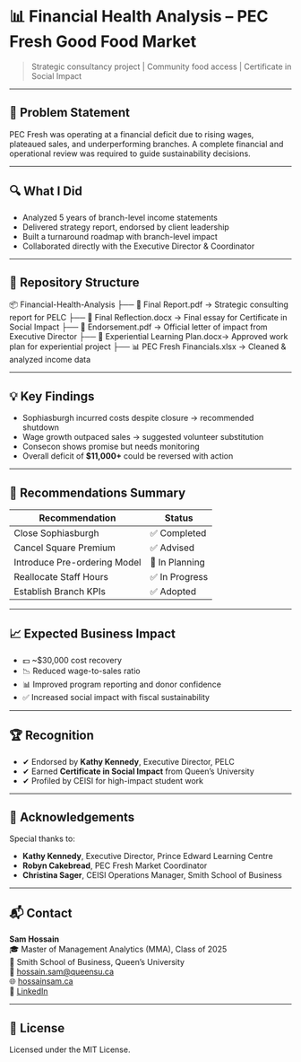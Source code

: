 # 📊 Financial Health Analysis – PEC Fresh Good Food Market

> Strategic consultancy project | Community food access | Certificate in Social Impact

---

## 🧩 Problem Statement

PEC Fresh was operating at a financial deficit due to rising wages, plateaued sales, and underperforming branches. A complete financial and operational review was required to guide sustainability decisions.

---

## 🔍 What I Did

- Analyzed 5 years of branch-level income statements  
- Delivered strategy report, endorsed by client leadership  
- Built a turnaround roadmap with branch-level impact  
- Collaborated directly with the Executive Director & Coordinator  

---

## 📁 Repository Structure

📦 Financial-Health-Analysis
├── 📄 Final Report.pdf → Strategic consulting report for PELC
├── 📄 Final Reflection.docx → Final essay for Certificate in Social Impact
├── 📄 Endorsement.pdf → Official letter of impact from Executive Director
├── 📄 Experiential Learning Plan.docx→ Approved work plan for experiential project
├── 📊 PEC Fresh Financials.xlsx → Cleaned & analyzed income data


---

## 💡 Key Findings

- Sophiasburgh incurred costs despite closure → recommended shutdown  
- Wage growth outpaced sales → suggested volunteer substitution  
- Consecon shows promise but needs monitoring  
- Overall deficit of **$11,000+** could be reversed with action  

---

## 📌 Recommendations Summary

| Recommendation                  | Status           |
|-------------------------------|------------------|
| Close Sophiasburgh            | ✅ Completed     |
| Cancel Square Premium         | ✅ Advised       |
| Introduce Pre-ordering Model  | 🔄 In Planning   |
| Reallocate Staff Hours        | ✅ In Progress   |
| Establish Branch KPIs         | ✅ Adopted       |

---

## 📈 Expected Business Impact

- 💵 ~$30,000 cost recovery  
- 📉 Reduced wage-to-sales ratio  
- 📊 Improved program reporting and donor confidence  
- ✅ Increased social impact with fiscal sustainability  

---

## 🏆 Recognition

- ✔ Endorsed by **Kathy Kennedy**, Executive Director, PELC  
- ✔ Earned **Certificate in Social Impact** from Queen’s University  
- ✔ Profiled by CEISI for high-impact student work  

---

## 🙌 Acknowledgements

Special thanks to:
- **Kathy Kennedy**, Executive Director, Prince Edward Learning Centre  
- **Robyn Cakebread**, PEC Fresh Market Coordinator  
- **Christina Sager**, CEISI Operations Manager, Smith School of Business

---

## 📬 Contact

**Sam Hossain**  
🎓 Master of Management Analytics (MMA), Class of 2025  
🏫 Smith School of Business, Queen’s University  
📧 hossain.sam@queensu.ca  
🌐 [hossainsam.ca](https://hossainsam.ca)  
🔗 [LinkedIn](https://www.linkedin.com/in/hossainsam)

---

## 📜 License

Licensed under the MIT License.
